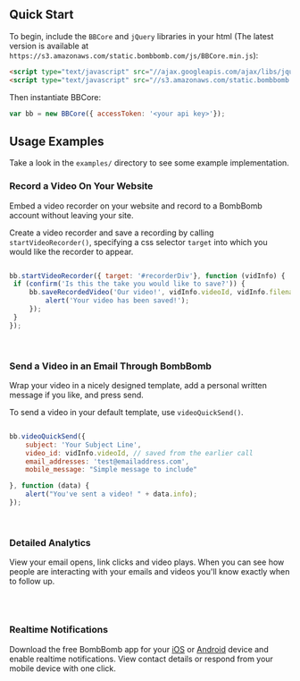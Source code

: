 ## Quick Start

To begin, include the `BBCore` and `jQuery` libraries in your html (The latest version is available at `https://s3.amazonaws.com/static.bombbomb.com/js/BBCore.min.js`):

```html
<script type="text/javascript" src="//ajax.googleapis.com/ajax/libs/jquery/1.10.2/jquery.min.js"></script>
<script type="text/javascript" src="//s3.amazonaws.com/static.bombbomb.com/js/BBCore.min.js"></script>
```

Then instantiate BBCore:

```javascript
var bb = new BBCore({ accessToken: '<your api key>'});
```

## Usage Examples

Take a look in the `examples/` directory to see some example implementation.

### Record a Video On Your Website
<img src="http://bbemail.s3.amazonaws.com/ART/githubImages/record_animated_250.gif" alt="" align="left" /> Embed a video recorder on your website and record to a BombBomb account without leaving your site.

Create a video recorder and save a recording by calling `startVideoRecorder()`, specifying a css selector `target` into which you would like the recorder to appear.

<div style="clear:both;"></div>

```javascript
bb.startVideoRecorder({ target: '#recorderDiv'}, function (vidInfo) {
 if (confirm('Is this the take you would like to save?')) {
     bb.saveRecordedVideo('Our video!', vidInfo.videoId, vidInfo.filename, function (data) {
         alert('Your video has been saved!');
     });
 }
});
```

&nbsp;


### Send a Video in an Email Through BombBomb <img src="http://bbemail.s3.amazonaws.com/ART/githubImages/send.jpg" alt="" align="right" />
 Wrap your video in a nicely designed template, add a personal written message if you like, and press send.

To send a video in your default template, use `videoQuickSend()`.

<div style="clear:both;"></div>

```javascript
bb.videoQuickSend({
    subject: 'Your Subject Line',
    video_id: vidInfo.videoId, // saved from the earlier call
    email_addresses: 'test@emailaddress.com',
    mobile_message: "Simple message to include"

}, function (data) {
    alert("You've sent a video! " + data.info);
});
```

&nbsp;

### Detailed Analytics
<img src="http://bbemail.s3.amazonaws.com/ART/githubImages/tracking_static.jpg" alt="" align="left" /> View your email opens, link clicks and video plays. When you can see how people are interacting with your emails and videos you'll know exactly when to follow up.

<div style="clear:both;"></div>

&nbsp;

### Realtime Notifications <img src="http://bbemail.s3.amazonaws.com/ART/githubImages/notification.jpg" alt="" align="right" />
Download the free BombBomb app for your <a href="https://itunes.apple.com/us/app/bombbomb/id449319652" target="_blank">iOS</a> or <a href="https://play.google.com/store/apps/details?id=com.bombbomb.prod.android" target="_blank">Android</a> device and enable realtime notifications. View contact details or respond from your mobile device with one click.

<div style="clear:both;"></div>

